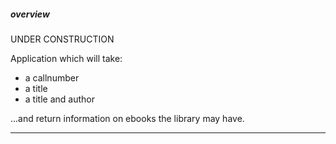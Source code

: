 ##### overview

UNDER CONSTRUCTION

Application which will take:

- a callnumber
- a title
- a title and author

...and return information on ebooks the library may have.

---
